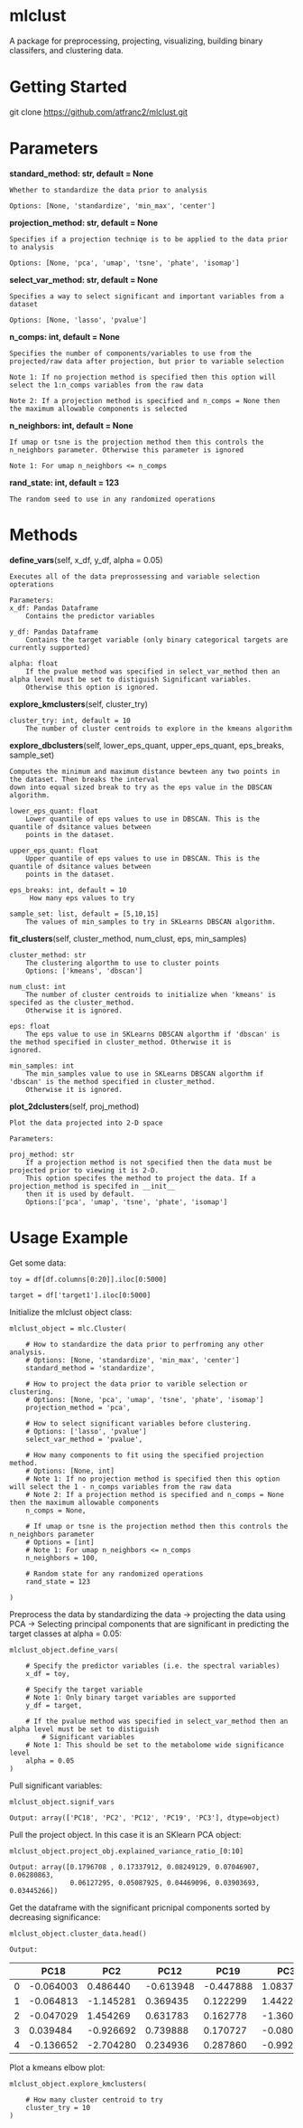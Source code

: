 # mlclust
A package for preprocessing, projecting, visualizing, building binary classifers, and clustering data. 

# Getting Started
git clone https://github.com/atfranc2/mlclust.git

# Parameters

**standard_method: str, default = None**
    
    Whether to standardize the data prior to analysis
  
    Options: [None, 'standardize', 'min_max', 'center']
    
**projection_method: str, default = None**
    
    Specifies if a projection techniqe is to be applied to the data prior to analysis
  
    Options: [None, 'pca', 'umap', 'tsne', 'phate', 'isomap']
    
**select_var_method: str, default = None**

    Specifies a way to select significant and important variables from a dataset
    
    Options: [None, 'lasso', 'pvalue']
    
    
**n_comps: int, default = None**

    Specifies the number of components/variables to use from the projected/raw data after projection, but prior to variable selection

    Note 1: If no projection method is specified then this option will select the 1:n_comps variables from the raw data
    
    Note 2: If a projection method is specified and n_comps = None then the maximum allowable components is selected
    
    
**n_neighbors: int, default = None**

    If umap or tsne is the projection method then this controls the n_neighbors parameter. Otherwise this parameter is ignored
    
    Note 1: For umap n_neighbors <= n_comps
    
**rand_state: int, default = 123**

    The random seed to use in any randomized operations
 
 

# Methods

**define_vars**(self, x_df, y_df, alpha = 0.05)

    Executes all of the data preprossessing and variable selection opterations
    
    Parameters:
    x_df: Pandas Dataframe 
        Contains the predictor variables
    
    y_df: Pandas Dataframe 
        Contains the target variable (only binary categorical targets are currently supported)
    
    alpha: float
        If the pvalue method was specified in select_var_method then an alpha level must be set to distiguish Significant variables.
        Otherwise this option is ignored.


**explore_kmclusters**(self, cluster_try)

    cluster_try: int, default = 10
        The number of cluster centroids to explore in the kmeans algorithm


**explore_dbclusters**(self, lower_eps_quant, upper_eps_quant, eps_breaks, sample_set)
    
    Computes the minimum and maximum distance bewteen any two points in the dataset. Then breaks the interval
    down into equal sized break to try as the eps value in the DBSCAN algorithm. 

    lower_eps_quant: float
        Lower quantile of eps values to use in DBSCAN. This is the quantile of dsitance values between 
        points in the dataset.
   
    upper_eps_quant: float
        Upper quantile of eps values to use in DBSCAN. This is the quantile of dsitance values between 
        points in the dataset.
    
    eps_breaks: int, default = 10
         How many eps values to try
    
    sample_set: list, default = [5,10,15] 
        The values of min_samples to try in SKLearns DBSCAN algorithm. 

**fit_clusters**(self, cluster_method, num_clust, eps, min_samples)

    cluster_method: str
        The clustering algorthm to use to cluster points
        Options: ['kmeans', 'dbscan']
    
    num_clust: int
        The number of cluster centroids to initialize when 'kmeans' is specifed as the cluster_method. 
        Otherwise it is ignored.
    
    eps: float
        The eps value to use in SKLearns DBSCAN algorthm if 'dbscan' is the method specified in cluster_method. Otherwise it is               ignored.
    
    min_samples: int
        The min_samples value to use in SKLearns DBSCAN algorthm if 'dbscan' is the method specified in cluster_method. 
        Otherwise it is ignored.

**plot_2dclusters**(self, proj_method)
    
    Plot the data projected into 2-D space
    
    Parameters: 
    
    proj_method: str
        If a projection method is not specified then the data must be projected prior to viewing it is 2-D. 
        This option specifes the method to project the data. If a projection_method is specifed in __init__
        then it is used by default. 
        Options:['pca', 'umap', 'tsne', 'phate', 'isomap']


# Usage Example

Get some data: 

    toy = df[df.columns[0:20]].iloc[0:5000]

    target = df['target1'].iloc[0:5000]

Initialize the mlclust object class: 

    mlclust_object = mlc.Cluster(

        # How to standardize the data prior to perfroming any other analysis. 
        # Options: [None, 'standardize', 'min_max', 'center']
        standard_method = 'standardize', 

        # How to project the data prior to varible selection or clustering. 
        # Options: [None, 'pca', 'umap', 'tsne', 'phate', 'isomap']
        projection_method = 'pca', 

        # How to select significant variables before clustering.
        # Options: ['lasso', 'pvalue']
        select_var_method = 'pvalue', 

        # How many components to fit using the specified projection method. 
        # Options: [None, int]
        # Note 1: If no projection method is specified then this option will select the 1 - n_comps variables from the raw data
        # Note 2: If a projection method is specified and n_comps = None then the maximum allowable components
        n_comps = None, 

        # If umap or tsne is the projection method then this controls the n_neighbors parameter
        # Options = [int]
        # Note 1: For umap n_neighbors <= n_comps
        n_neighbors = 100, 

        # Random state for any randomized operations
        rand_state = 123

    )
    
Preprocess the data by standardizing the data -> projecting the data using PCA -> Selecting principal components
that are significant in predicting the target classes at alpha = 0.05: 

    mlclust_object.define_vars( 

        # Specify the predictor variables (i.e. the spectral variables)
        x_df = toy, 

        # Specify the target variable
        # Note 1: Only binary target variables are supported
        y_df = target, 

        # If the pvalue method was specified in select_var_method then an alpha level must be set to distiguish 
            # Significant variables
        # Note 1: This should be set to the metabolome wide significance level
        alpha = 0.05 
    )

Pull significant variables: 
    
    mlclust_object.signif_vars
    
    Output: array(['PC18', 'PC2', 'PC12', 'PC19', 'PC3'], dtype=object)
    
Pull the project object. In this case it is an SKlearn PCA object: 

    mlclust_object.project_obj.explained_variance_ratio_[0:10]
    
    Output: array([0.1796708 , 0.17337912, 0.08249129, 0.07046907, 0.06280863,
                   0.06127295, 0.05087925, 0.04469096, 0.03903693, 0.03445266])
                   
Get the dataframe with the significant pricnipal components sorted by decreasing significance: 

    mlclust_object.cluster_data.head()
    
    Output: 
    
|   | PC18      | PC2       | PC12      | PC19      | PC3       |
|---|-----------|-----------|-----------|-----------|-----------|
| 0 | -0.064003 | 0.486440  | -0.613948 | -0.447888 | 1.083790  |
| 1 | -0.064813 | -1.145281 | 0.369435  | 0.122299  | 1.442297  |
| 2 | -0.047029 | 1.454269  | 0.631783  | 0.162778  | -1.360187 |
| 3 | 0.039484  | -0.926692 | 0.739888  | 0.170727  | -0.080960 |
| 4 | -0.136652 | -2.704280 | 0.234936  | 0.287860  | -0.992221 |


Plot a kmeans elbow plot: 

    mlclust_object.explore_kmclusters( 

        # How many cluster centroid to try
        cluster_try = 10 
    )
    


